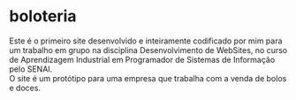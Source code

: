 # boloteria
Este é o primeiro site desenvolvido e inteiramente codificado por mim para um trabalho em grupo na disciplina Desenvolvimento de WebSites, no curso de Aprendizagem Industrial em Programador de Sistemas de Informação pelo SENAI.<br>O site é um protótipo para uma empresa que trabalha com a venda de bolos e doces.
